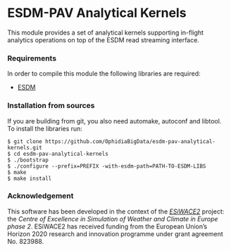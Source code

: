 # ESDM-PAV Analytical Kernels

This module provides a set of analytical kernels supporting in-flight analytics operations on top of the ESDM read streaming interface. 

### Requirements

In order to compile this module the following libraries are required:

- [ESDM](https://github.com/ESiWACE/esdm)

### Installation from sources

If you are building from git, you also need automake, autoconf and libtool. To install the libraries run:

```
$ git clone https://github.com/OphidiaBigData/esdm-pav-analytical-kernels.git
$ cd esdm-pav-analytical-kernels
$ ./bootstrap 
$ ./configure --prefix=PREFIX -with-esdm-path=PATH-TO-ESDM-LIBS
$ make 
$ make install
```

### Acknowledgement

This software has been developed in the context of the *[ESiWACE2](http://www.esiwace.eu)* project: the *Centre of Excellence in Simulation of Weather and Climate in Europe phase 2*. ESiWACE2 has received funding from the European Union’s Horizon 2020 research and innovation programme under grant agreement No. 823988.
